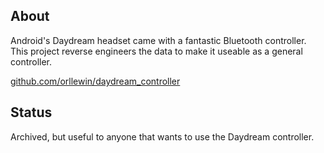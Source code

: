 ## About

Android's Daydream headset came with a fantastic Bluetooth controller. This project reverse engineers the data to make it useable as a general controller.

[github.com/orllewin/daydream_controller](https://github.com/orllewin/daydream_controller)

## Status

Archived, but useful to anyone that wants to use the Daydream controller.